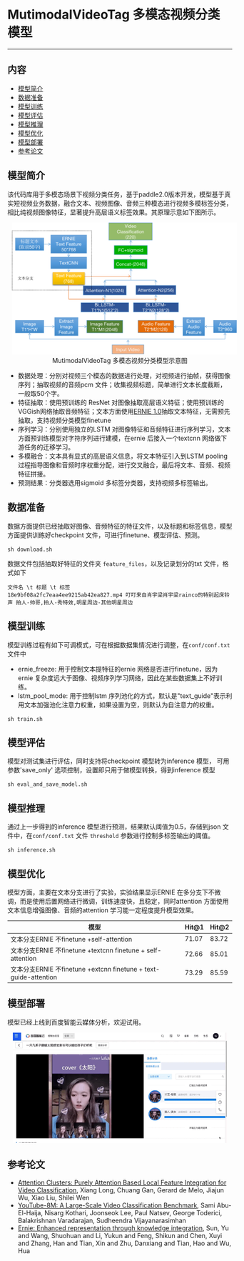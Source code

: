 # MutimodalVideoTag 多模态视频分类模型
---
## 内容
- [模型简介](#模型简介)
- [数据准备](#数据准备)
- [模型训练](#模型训练)
- [模型评估](#模型评估)
- [模型推理](#模型推理)
- [模型优化](#模型优化)
- [模型部署](#模型部署)
- [参考论文](#参考论文)


## 模型简介

该代码库用于多模态场景下视频分类任务，基于paddle2.0版本开发，模型基于真实短视频业务数据，融合文本、视频图像、音频三种模态进行视频多模标签分类，相比纯视频图像特征，显著提升高层语义标签效果。其原理示意如下图所示。

<p align="center">
<img src="images/model.png"  hspace='10'/> <br />
MutimodalVideoTag 多模态视频分类模型示意图
</p>

- 数据处理：分别对视频三个模态的数据进行处理，对视频进行抽帧，获得图像序列；抽取视频的音频pcm 文件；收集视频标题，简单进行文本长度截断，一般取50个字。
- 特征抽取：使用预训练的 ResNet 对图像抽取高层语义特征；使用预训练的VGGish网络抽取音频特征；文本方面使用[ERNIE 1.0](https://github.com/PaddlePaddle/ERNIE)抽取文本特征，无需预先抽取，支持视频分类模型finetune
- 序列学习：分别使用独立的LSTM 对图像特征和音频特征进行序列学习，文本方面预训练模型对字符序列进行建模，在ernie 后接入一个textcnn 网络做下游任务的迁移学习。
- 多模融合：文本具有显式的高层语义信息，将文本特征引入到LSTM pooling 过程指导图像和音频时序权重分配，进行交叉融合，最后将文本、音频、视频特征拼接。
- 预测结果：分类器选用sigmoid 多标签分类器，支持视频多标签输出。

## 数据准备
数据方面提供已经抽取好图像、音频特征的特征文件，以及标题和标签信息，模型方面提供训练好checkpoint 文件，可进行finetune、模型评估、预测。
```
sh download.sh
```
数据文件包括抽取好特征的文件夹 `feature_files`，以及记录划分的txt 文件，格式如下
```
文件名 \t 标题 \t 标签
18e9bf08a2fc7eaa4ee9215ab42ea827.mp4 叮叮来自肖宇梁肖宇梁rainco的特别起床铃声 拍人-帅哥,拍人-秀特效,明星周边-其他明星周边
```

##  模型训练
模型训练过程有如下可调模式，可在根据数据集情况进行调整，在`conf/conf.txt` 文件中
- ernie_freeze: 用于控制文本提特征的ernie 网络是否进行finetune，因为ernie 复杂度远大于图像、视频序列学习网络，因此在某些数据集上不好训练。
- lstm_pool_mode: 用于控制lstm 序列池化的方式，默认是"text_guide"表示利用文本加强池化注意力权重，如果设置为空，则默认为自注意力的权重。

```
sh train.sh 
```
##  模型评估
模型对测试集进行评估，同时支持将checkpoint 模型转为inference 模型， 可用参数'save_only' 选项控制，设置即只用于做模型转换，得到inference 模型
```
sh eval_and_save_model.sh
```
##  模型推理
通过上一步得到的inference 模型进行预测，结果默认阈值为0.5，存储到json 文件中，在`conf/conf.txt` 文件 `threshold` 参数进行控制多标签输出的阈值。
```
sh inference.sh
```
## 模型优化
模型方面，主要在文本分支进行了实验，实验结果显示ERNIE 在多分支下不微调，而是使用后置网络进行微调，训练速度快，且稳定，同时attention 方面使用文本信息增强图像、音频的attention 学习能一定程度提升模型效果。

| 模型                                                         | Hit@1 | Hit@2 |
| ------------------------------------------------------------ | ----- | ----- |
| 文本分支ERNIE 不finetune +self-attention                     | 71.07 | 83.72 |
| 文本分支ERNIE 不finetune +textcnn finetune + self-attention  | 72.66 | 85.01 |
| 文本分支ERNIE 不finetune +extcnn finetune + text-guide-attention | 73.29 | 85.59 |

## 模型部署
模型已经上线到百度智能云媒体分析，欢迎试用。
<div align="center">
  <img src="images/show.gif" width="480px"/><br>
</div>


## 参考论文
- [Attention Clusters: Purely Attention Based Local Feature Integration for Video Classification](https://arxiv.org/abs/1711.09550), Xiang Long, Chuang Gan, Gerard de Melo, Jiajun Wu, Xiao Liu, Shilei Wen
- [YouTube-8M: A Large-Scale Video Classification Benchmark](https://arxiv.org/abs/1609.08675), Sami Abu-El-Haija, Nisarg Kothari, Joonseok Lee, Paul Natsev, George Toderici, Balakrishnan Varadarajan, Sudheendra Vijayanarasimhan
- [Ernie: Enhanced representation through knowledge integration](https://arxiv.org/abs/1904.09223), Sun, Yu and Wang, Shuohuan and Li, Yukun and Feng, Shikun and Chen, Xuyi and Zhang, Han and Tian, Xin and Zhu, Danxiang and Tian, Hao and Wu, Hua
